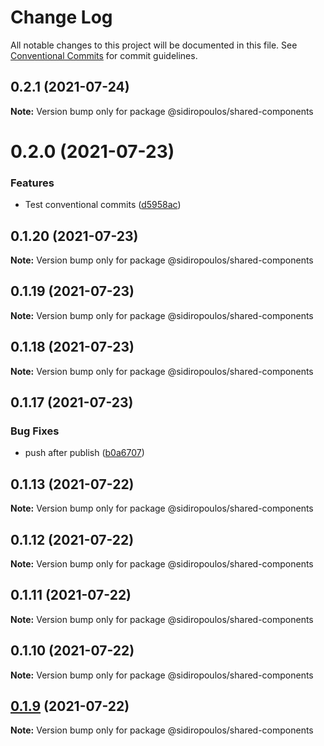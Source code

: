 # Change Log

All notable changes to this project will be documented in this file.
See [Conventional Commits](https://conventionalcommits.org) for commit guidelines.

## 0.2.1 (2021-07-24)

**Note:** Version bump only for package @sidiropoulos/shared-components

# 0.2.0 (2021-07-23)

### Features

- Test conventional commits ([d5958ac](https://github.com/HarrisSidiropoulos/lerna-example/commit/d5958ac9f6a70ba8418cdbd9ad82fad1d1df0b60))

## 0.1.20 (2021-07-23)

**Note:** Version bump only for package @sidiropoulos/shared-components

## 0.1.19 (2021-07-23)

**Note:** Version bump only for package @sidiropoulos/shared-components

## 0.1.18 (2021-07-23)

**Note:** Version bump only for package @sidiropoulos/shared-components

## 0.1.17 (2021-07-23)

### Bug Fixes

- push after publish ([b0a6707](https://github.com/HarrisSidiropoulos/lerna-example/commit/b0a6707f929f8863e7f2d44d722c9a7d7a9b3b3b))

## 0.1.13 (2021-07-22)

**Note:** Version bump only for package @sidiropoulos/shared-components

## 0.1.12 (2021-07-22)

**Note:** Version bump only for package @sidiropoulos/shared-components

## 0.1.11 (2021-07-22)

**Note:** Version bump only for package @sidiropoulos/shared-components

## 0.1.10 (2021-07-22)

**Note:** Version bump only for package @sidiropoulos/shared-components

## [0.1.9](https://github.com/HarrisSidiropoulos/lerna-example/compare/@sidiropoulos/shared-components@0.1.8...@sidiropoulos/shared-components@0.1.9) (2021-07-22)

**Note:** Version bump only for package @sidiropoulos/shared-components

